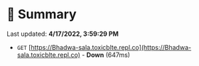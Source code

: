 # 📖 Summary
Last updated: **4/17/2022, 3:59:29 PM**

- `GET` [https://Bhadwa-sala.toxicblte.repl.co](https://Bhadwa-sala.toxicblte.repl.co) - **Down** (647ms)
